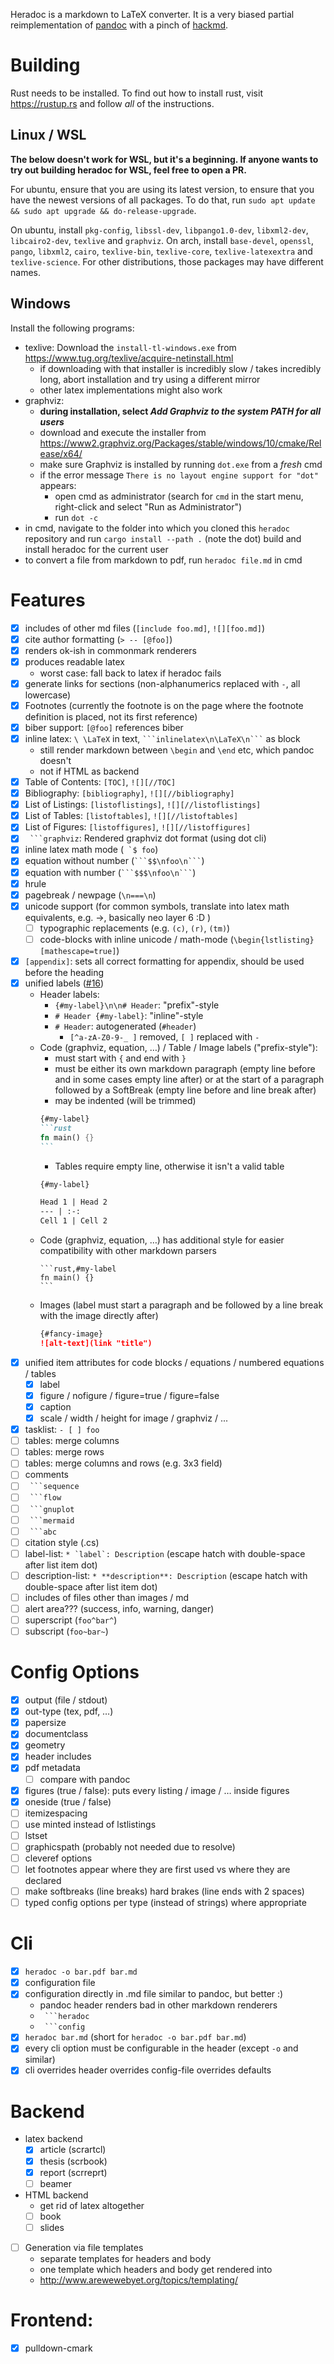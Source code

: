 Heradoc is a markdown to LaTeX converter.
It is a very biased partial reimplementation of [pandoc](https://pandoc.org/MANUAL.html) with a pinch of
[hackmd](https://hackmd.io/features?both).

# Building

Rust needs to be installed.
To find out how to install rust, visit <https://rustup.rs> and follow
*all* of the instructions.

## Linux / WSL

**The below doesn't work for WSL, but it's a beginning. If anyone wants to try out building heradoc for WSL, feel free to open a PR.**

For ubuntu, ensure that you are using its latest version, to ensure that you have the newest versions of all packages.
To do that, run `sudo apt update && sudo apt upgrade && do-release-upgrade`.

On ubuntu, install `pkg-config`, `libssl-dev`, `libpango1.0-dev`, `libxml2-dev`, `libcairo2-dev`, `texlive` and `graphviz`.
On arch, install `base-devel`, `openssl`, `pango`, `libxml2`, `cairo`, `texlive-bin`, `texlive-core`, `texlive-latexextra` and `texlive-science`.
For other distributions, those packages may have different names.

## Windows

Install the following programs:
* texlive: Download the `install-tl-windows.exe` from <https://www.tug.org/texlive/acquire-netinstall.html>
    * if downloading with that installer is incredibly slow / takes incredibly long, abort installation and try using a different mirror
    * other latex implementations might also work
* graphviz:
    * **during installation, select *Add Graphviz to the system PATH for all users***
    * download and execute the installer from <https://www2.graphviz.org/Packages/stable/windows/10/cmake/Release/x64/>
    * make sure Graphviz is installed by running `dot.exe` from a *fresh* cmd
    * if the error message `There is no layout engine support for "dot"` appears:
        * open cmd as administrator (search for `cmd` in the start menu, right-click and select "Run as Administrator")
        * run `dot -c`
* in cmd, navigate to the folder into which you cloned this `heradoc` repository and run `cargo install --path .` (note the dot) build and install heradoc for the current user
* to convert a file from markdown to pdf, run `heradoc file.md` in cmd

# Features

- [x] includes of other md files (`[include foo.md]`, `![][foo.md]`)
- [x] cite author formatting (`> -- [@foo]`)
- [x] renders ok-ish in commonmark renderers
- [x] produces readable latex
    + worst case: fall back to latex if heradoc fails
- [x] generate links for sections (non-alphanumerics replaced with `-`, all lowercase)
- [x] Footnotes (currently the footnote is on the page where the footnote definition is placed, not its first reference)
- [x] biber support: `[@foo]` references biber
- [x] inline latex: `\ \LaTeX` in text, ```` ```inlinelatex\n\LaTeX\n``` ```` as block
    + still render markdown between `\begin` and `\end` etc, which pandoc doesn't
    + not if HTML as backend
- [x] Table of Contents: `[TOC]`, `![][//TOC]`
- [x] Bibliography: `[bibliography]`, `![][//bibliography]`
- [x] List of Listings: `[listoflistings]`, `![][//listoflistings]`
- [x] List of Tables: `[listoftables]`, `![][//listoftables]`
- [x] List of Figures: `[listoffigures]`, `![][//listoffigures]`
- [x] ```` ```graphviz````: Rendered graphviz dot format (using dot cli)
- [x] inline latex math mode (`` `$ foo``)
- [x] equation without number (```` ```$$\nfoo\n``` ````)
- [x] equation with number (```` ```$$$\nfoo\n``` ````)
- [x] hrule
- [x] pagebreak / newpage (`\n===\n`)
- [x] unicode support (for common symbols, translate into latex math equivalents, e.g. →, basically neo layer 6 :D )
    - [ ] typographic replacements (e.g. `(c)`, `(r)`, `(tm)`)
    - [ ] code-blocks with inline unicode / math-mode (`\begin{lstlisting}[mathescape=true]`)
- [x] `[appendix]`: sets all correct formatting for appendix, should be used before the heading
- [x] unified labels ([#16](https://github.com/oberien/heradoc/issues/16))
    - Header labels:
        - `{#my-label}\n\n# Header`: "prefix"-style
        - `# Header {#my-label}`: "inline"-style
        - `# Header`: autogenerated (`#header`)
            - `[^a-zA-Z0-9-_ ]` removed, `[ ]` replaced with `-`
    - Code (graphviz, equation, …) / Table / Image labels ("prefix-style"):
        - must start with `{` and end with `}`
        - must be either its own markdown paragraph (empty line before and in some cases empty line after)
            or at the start of a paragraph followed by a SoftBreak (empty line before and line break after)
        - may be indented (will be trimmed)
        ````md
        {#my-label}
        ```rust
        fn main() {}
        ```
        ````
        - Tables require empty line, otherwise it isn't a valid table
        ```md
        {#my-label}
        
        Head 1 | Head 2
        --- | :-:
        Cell 1 | Cell 2
        ```
    - Code (graphviz, equation, …) has additional style for easier compatibility with other markdown parsers
        ````
        ```rust,#my-label
        fn main() {}
        ```
        ````
    - Images (label must start a paragraph and be followed by a line break with the image directly after)
        ```md
        {#fancy-image}
        ![alt-text](link "title")
        ```
- [x] unified item attributes for code blocks / equations / numbered equations / tables
    - [x] label
    - [x] figure / nofigure / figure=true / figure=false
    - [x] caption
    - [x] scale / width / height for image / graphviz / ...
- [x] tasklist: `- [ ] foo`
- [ ] tables: merge columns
- [ ] tables: merge rows
- [ ] tables: merge columns and rows (e.g. 3x3 field)
- [ ] comments
- [ ] ```` ```sequence````
- [ ] ```` ```flow````
- [ ] ```` ```gnuplot````
- [ ] ```` ```mermaid````
- [ ] ```` ```abc````
- [ ] citation style (.cs)
- [ ] label-list: ``* `label`: Description`` (escape hatch with double-space after list item dot)
- [ ] description-list: ``* **description**: Description`` (escape hatch with double-space after list item dot)
- [ ] includes of files other than images / md
- [ ] alert area??? (success, info, warning, danger)
- [ ] superscript (`foo^bar^`)
- [ ] subscript (`foo~bar~`)

# Config Options

- [x] output (file / stdout)
- [x] out-type (tex, pdf, …)
- [x] papersize
- [x] documentclass
- [x] geometry
- [x] header includes
- [x] pdf metadata
    - [ ] compare with pandoc
- [x] figures (true / false): puts every listing / image / … inside figures
- [x] oneside (true / false)
- [ ] itemizespacing
- [ ] use minted instead of lstlistings
- [ ] lstset
- [ ] graphicspath (probably not needed due to resolve)
- [ ] cleveref options
- [ ] let footnotes appear where they are first used vs where they are declared
- [ ] make softbreaks (line breaks) hard brakes (line ends with 2 spaces)
- [ ] typed config options per type (instead of strings) where appropriate

# Cli

- [x] `heradoc -o bar.pdf bar.md`
- [x] configuration file
- [x] configuration directly in .md file similar to pandoc, but better :)
    - pandoc header renders bad in other markdown renderers
    - ```` ```heradoc````
    - ```` ```config````
- [x] `heradoc bar.md` (short for `heradoc -o bar.pdf bar.md`)
- [x] every cli option must be configurable in the header (except `-o` and similar)
- [x] cli overrides header overrides config-file overrides defaults

# Backend

- latex backend
    - [x] article (scrartcl)
    - [x] thesis (scrbook)
    - [x] report (scrreprt)
    - [ ] beamer
- HTML backend
    + get rid of latex altogether
    + [ ] book
    + [ ] slides
- [ ] Generation via file templates
    + separate templates for headers and body
    + one template which headers and body get rendered into
    + http://www.arewewebyet.org/topics/templating/

# Frontend:

- [x] pulldown-cmark
